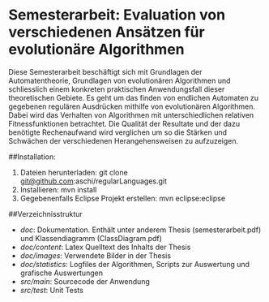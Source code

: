 Semesterarbeit: Evaluation von verschiedenen Ansätzen für evolutionäre Algorithmen
==================================================================================
Diese Semesterarbeit beschäftigt sich mit Grundlagen der Automatentheorie, Grundlagen von evolutionären Algorithmen und schliesslich einem konkreten praktischen Anwendungsfall dieser theoretischen Gebiete. Es geht um das finden von endlichen Automaten zu gegebenen regulären Ausdrücken mithilfe von evolutionären Algorithmen. Dabei wird das Verhalten von Algorithmen mit unterschiedlichen relativen Fitnessfunktionen betrachtet. Die Qualität der Resultate und der dazu benötigte Rechenaufwand wird verglichen um so die Stärken und Schwächen der verschiedenen Herangehensweisen zu aufzuzeigen.

##Installation:
1. Dateien herunterladen: git clone git@github.com:aschi/regularLanguages.git
2. Installieren: mvn install
3. Gegebenenfalls Eclipse Projekt erstellen: mvn eclipse:eclipse

##Verzeichnisstruktur
- *doc*: Dokumentation. Enthält unter anderem Thesis (semesterarbeit.pdf) und Klassendiagramm (ClassDiagram.pdf)
- *doc/content*: Latex Quelltext des Inhalts der Thesis
- *doc/images*: Verwendete Bilder in der Thesis
- *doc/statistics*: Logfiles der Algorithmen, Scripts zur Auswertung und grafische Auswertungen
- *src/main*: Sourcecode der Anwendung
- *src/test*: Unit Tests